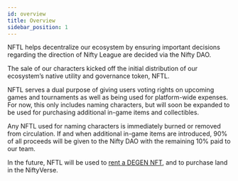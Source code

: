 ```yaml
---
id: overview
title: Overview
sidebar_position: 1
---
```


NFTL helps decentralize our ecosystem by ensuring important decisions regarding the direction of Nifty League are decided via the Nifty DAO.

The sale of our characters kicked off the initial distribution of our ecosystem’s native utility and governance token, NFTL.

NFTL serves a dual purpose of giving users voting rights on upcoming games and tournaments as well as being used for platform-wide expenses. For now, this only includes naming characters, but will soon be expanded to be used for purchasing additional in-game items and collectibles.

Any NFTL used for naming characters is immediately burned or removed from circulation. If and when additional in-game items are introduced, 90% of all proceeds will be given to the Nifty DAO with the remaining 10% paid to our team.

In the future, NFTL will be used to [rent a DEGEN NFT](http://localhost:3000/guides/rentals/rental-overview), and to purchase land in the NiftyVerse.
